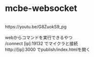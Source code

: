 # mcbe-websocket
<br>
https://youtu.be/G8ZuokS9_pg<br>
<br>
webからコマンドを実行できるやつ<br>
/connect [ip]:19132 でマイクラと接続<br>
http://[ip]:3000 でpublish/index.htmlを開く
